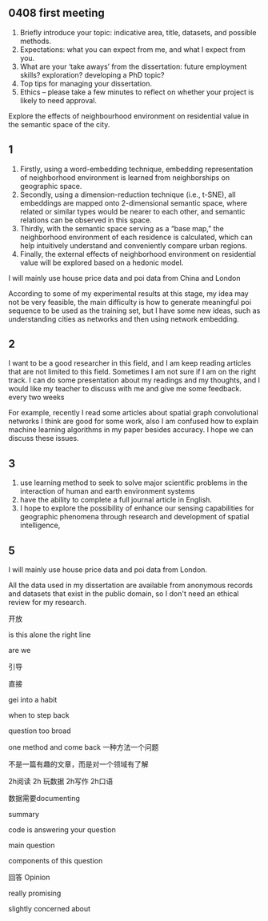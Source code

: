 ## 0408 first meeting 

1. Briefly introduce your topic: indicative area, title, datasets, and possible methods.
2. Expectations: what you can expect from me, and what I expect from you.
3. What are your ‘take aways’ from the dissertation: future employment skills? exploration? developing a PhD topic?
4. Top tips for managing your dissertation.
5. Ethics – please take a few minutes to reflect on whether your project is likely to need approval.

Explore the effects of neighbourhood environment on residential value in the semantic space of the city.

## 1

1. Firstly, using a word-embedding technique, embedding representation of neighborhood environment is learned from neighborships on geographic space. 
2. Secondly, using a dimension-reduction technique (i.e., t-SNE), all embeddings are mapped onto 2-dimensional semantic space, where related or similar types would be nearer to each other, and semantic relations can be observed in this space. 
3. Thirdly, with the semantic space serving as a “base map,” the neighborhood environment of each residence is calculated, which can help intuitively understand and conveniently compare urban regions. 
4. Finally, the external effects of neighborhood environment on residential value will be explored based on a hedonic model.

I will mainly use house price data and poi data from China and London

According to some of my experimental results at this stage, my idea may not be very feasible, the main difficulty is how to generate meaningful poi sequence to be used as the training set, but I have some new ideas, such as understanding cities as networks and then using network embedding.

## 2

I want to be a good researcher in this field, and I am keep reading articles that are not limited to this field. Sometimes I am not sure if I am on the right track. I can do some presentation about my readings and my thoughts, and I would like my teacher to discuss with me and give me some feedback.  every two weeks 

For example, recently I read some articles about spatial graph convolutional networks I think are good for some work, also I am confused how to explain machine learning algorithms in my paper besides accuracy. I hope we can discuss these issues.

## 3

1. use learning method to seek to solve major scientific problems in the interaction of human and earth environment systems
2. have the ability to complete a full journal article in English. 
3. I hope to explore the possibility of  enhance our sensing capabilities for geographic phenomena through research and development of spatial intelligence, 

## 5

I will mainly use house price data and poi data from London.

All the data used in my dissertation are available from anonymous records and datasets that exist in the public domain, so I don't need an ethical review for my research.



开放

is this alone the right line 

are we 

引导

直接



gei into a habit 

when to step back 



question too broad 

one method and come back 一种方法一个问题

不是一篇有趣的文章，而是对一个领域有了解

2h阅读 2h 玩数据 2h写作 2h口语

数据需要documenting



summary 

code is answering your question



main question 

components of this question 





回答 Opinion

really promising 

slightly concerned about 





